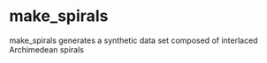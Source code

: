 # make_spirals
make_spirals generates a synthetic data set composed of interlaced Archimedean spirals

